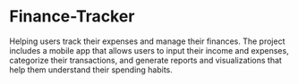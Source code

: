 # Finance-Tracker
Helping users track their expenses and manage their finances. The project includes a mobile app that allows users to input their income and expenses, categorize their transactions, and generate reports and visualizations that help them understand their spending habits.

